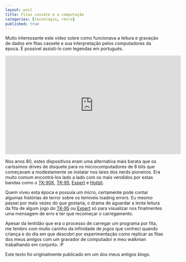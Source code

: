 ```yaml
---
layout: post
title: Fitas cassete e a computação
categories: [tecnologia, retro]
published: true
---
```


Muito interessante este video sobre como funcionava a leitura e gravação de dados em fitas cassete e sua interpretação pelos computadores da época. É possível assisti-lo com legendas em português. 

<div class="video-container"><iframe width="560" height="315" src="https://www.youtube.com/embed/_9SM9lG47Ew" frameborder="0" allow="accelerometer; autoplay; encrypted-media; gyroscope; picture-in-picture" allowfullscreen></iframe></div>

Nos anos 80, estes dispositivos eram uma alternativa mais barata que os caríssimos drives de disquete para os microcomputadores de 8 bits que começavam a modestamente se instalar nos lares dos nerds pioneiros. Era muito comum encontrá-los lado a lado com os mais vendidos por estas bandas como o [TK-90X](https://pt.wikipedia.org/wiki/TK-90X), [TK-95](https://pt.wikipedia.org/wiki/TK_95), [Expert](https://pt.wikipedia.org/wiki/MSX#Expert_XP-800) e [Hotbit](https://pt.wikipedia.org/wiki/MSX#HotBit_HB-8000).

Quem viveu esta época e possuía um micro, certamente pode contar algumas histórias de terror sobre os temíveis loading errors. Eu mesmo passei por mais vezes do que gostaria, o drama de aguardar a lenta leitura da fita de algum jogo do [TK-95](https://pt.wikipedia.org/wiki/TK_95) ou [Expert](https://pt.wikipedia.org/wiki/MSX#Expert_XP-800) só para visualizar nos finalmentes uma mensagem de erro e ter que recomeçar o carregamento.

Apesar da lentidão que era o processo de carregar um programa por fita, me lembro com muito carinho da infinidade de jogos que conheci quando criança e do dia em que descobri por experimentação como replicar as fitas dos meus amigos com um gravador de computador e meu walkman trabalhando em conjunto. :P

Este texto foi originalmente publicado em um dos meus antigos blogs.